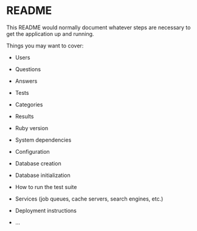 # README

This README would normally document whatever steps are necessary to get the
application up and running.

Things you may want to cover:

* Users

* Questions

* Answers

* Tests

* Categories

* Results



* Ruby version

* System dependencies

* Configuration

* Database creation

* Database initialization

* How to run the test suite

* Services (job queues, cache servers, search engines, etc.)

* Deployment instructions

* ...
